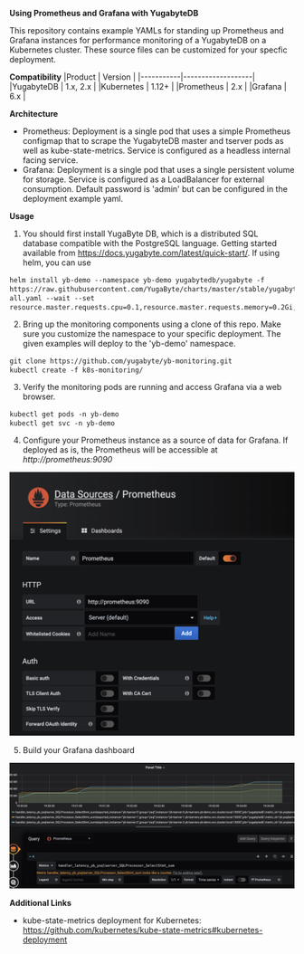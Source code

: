 **Using Prometheus and Grafana with YugabyteDB**

This repository contains example YAMLs for standing up Prometheus and Grafana instances for performance monitoring of a YugabyteDB on a Kubernetes cluster. These source files can be customized for your specfic deployment.

**Compatibility**
|Product	|		Version		|
|-----------|-------------------|
|YugabyteDB |		1.x, 2.x 	|
|Kubernetes	|		1.12+		|
|Prometheus	|		2.x 		|
|Grafana	|		6.x 		|

**Architecture**

- Prometheus: Deployment is a single pod that uses a simple Prometheus configmap that to scrape the YugabyteDB master and tserver pods as well as kube-state-metrics. Service is configured as a headless internal facing service.
- Grafana: Deployment is a single pod that uses a single persistent volume for storage. Service is configured as a LoadBalancer for external consumption. Default password is 'admin' but can be configured in the deployment example yaml.

**Usage**

1. You should first install YugaByte DB, which is a distributed SQL database compatible with the PostgreSQL language. Getting started available from https://docs.yugabyte.com/latest/quick-start/. If using helm, you can use
```
helm install yb-demo --namespace yb-demo yugabytedb/yugabyte -f https://raw.githubusercontent.com/YugaByte/charts/master/stable/yugabyte/expose-all.yaml --wait --set resource.master.requests.cpu=0.1,resource.master.requests.memory=0.2Gi,resource.tserver.requests.cpu=0.1,resource.tserver.requests.memory=0.2Gi
```

2. Bring up the monitoring components using a clone of this repo. Make sure you customize the namespace to your specific deployment. The given examples will deploy to the 'yb-demo' namespace.
```
git clone https://github.com/yugabyte/yb-monitoring.git
kubectl create -f k8s-monitoring/
```

3. Verify the monitoring pods are running and access Grafana via a web browser.
```
kubectl get pods -n yb-demo
kubectl get svc -n yb-demo
```

4. Configure your Prometheus instance as a source of data for Grafana. If deployed as is, the Prometheus will be accessible at *http://prometheus:9090*

![Prometheus Source](img/yb-prometheus-source.png)

5. Build your Grafana dashboard

![Dashboard Example](img/yb-dashboard-example.png)

**Additional Links**
- kube-state-metrics deployment for Kubernetes: https://github.com/kubernetes/kube-state-metrics#kubernetes-deployment